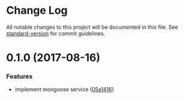 # Change Log

All notable changes to this project will be documented in this file.
See [standard-version](https://github.com/conventional-changelog/standard-version) for commit guidelines.

<a name="0.1.0"></a>
# 0.1.0 (2017-08-16)


### Features

* Implement mongoose service ([05a1416](https://github.com/strvcom/atlas.js/commit/05a1416))

